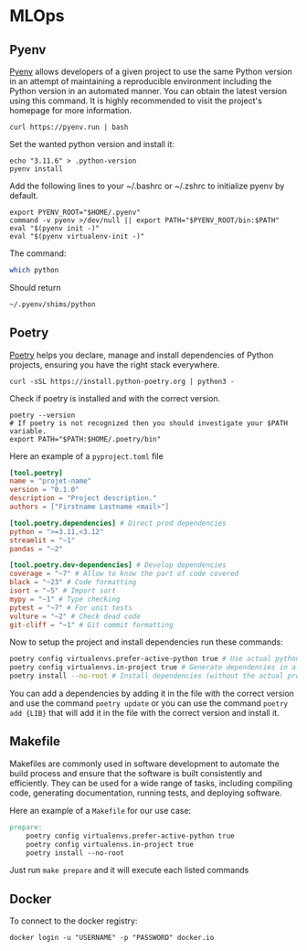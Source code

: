 # MLOps

## Pyenv

[Pyenv](https://github.com/pyenv/pyenv) allows developers of a given project to use the same Python version in an attempt of maintaining a reproducible environment including the Python version in an automated manner. You can obtain the latest version using this command. It is highly recommended to visit the project's homepage for more information.

```shell
curl https://pyenv.run | bash
```

Set the wanted python version and install it:
```shell
echo "3.11.6" > .python-version
pyenv install
```

Add the following lines to your ~/.bashrc or ~/.zshrc to initialize pyenv by default.

```shell
export PYENV_ROOT="$HOME/.pyenv"
command -v pyenv >/dev/null || export PATH="$PYENV_ROOT/bin:$PATH"
eval "$(pyenv init -)"
eval "$(pyenv virtualenv-init -)"
```

The command:
```bash
which python
```
Should return
```bash
~/.pyenv/shims/python
```

## Poetry

[Poetry](https://github.com/python-poetry/poetry) helps you declare, manage and install dependencies of Python projects, ensuring you have the right stack everywhere.

```shell
curl -sSL https://install.python-poetry.org | python3 -
```

Check if poetry is installed and with the correct version.

```shell
poetry --version
# If poetry is not recognized then you should investigate your $PATH variable.
export PATH="$PATH:$HOME/.poetry/bin"
```

Here an example of a `pyproject.toml` file
```toml
[tool.poetry]
name = "projet-name"
version = "0.1.0"
description = "Project description."
authors = ["Firstname Lastname <mail>"]

[tool.poetry.dependencies] # Direct prod dependencies
python = ">=3.11,<3.12"
streamlit = "~1"
pandas = "~2"

[tool.poetry.dev-dependencies] # Develop dependencies
coverage = "~7" # Allow to know the part of code covered
black = "~23" # Code formatting
isort = "~5" # Import sort
mypy = "~1" # Type checking
pytest = "~7" # For unit tests
vulture = "~2" # Check dead code
git-cliff = "~1" # Git commit formatting
```

Now to setup the project and install dependencies run these commands:
```bash
poetry config virtualenvs.prefer-active-python true # Use actual python env (here pyenv)
poetry config virtualenvs.in-project true # Generate dependencies in a .venv folder in the project
poetry install --no-root # Install dependencies (without the actual project)
```

You can add a dependencies by adding it in the file with the correct version and use the command `poetry update` or you can use the command `poetry add {LIB}` that will add it in the file with the correct version and install it.

## Makefile

Makefiles are commonly used in software development to automate the build process and ensure that the software is built consistently and efficiently. They can be used for a wide range of tasks, including compiling code, generating documentation, running tests, and deploying software.

Here an example of a `Makefile` for our use case:

```Makefile
prepare:
    poetry config virtualenvs.prefer-active-python true
    poetry config virtualenvs.in-project true
    poetry install --no-root
```
Just run `make prepare` and it will execute each listed commands

## Docker

To connect to the docker registry:
```shell
docker login -u "USERNAME" -p "PASSWORD" docker.io
```